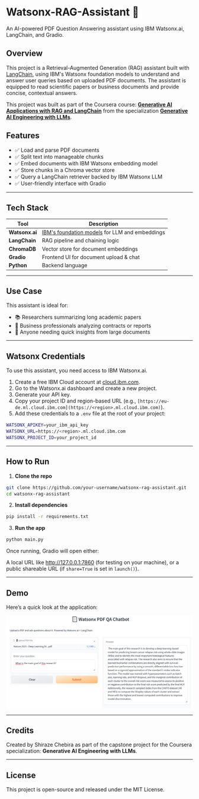 # Watsonx-RAG-Assistant 📄  
An AI-powered PDF Question Answering assistant using IBM Watsonx.ai, LangChain, and Gradio.

## Overview

This project is a Retrieval-Augmented Generation (RAG) assistant built with [LangChain](https://www.langchain.com/), using IBM's Watsonx foundation models to understand and answer user queries based on uploaded PDF documents. The assistant is equipped to read scientific papers or business documents and provide concise, contextual answers.

This project was built as part of the Coursera course: **[Generative AI Applications with RAG and LangChain](https://www.coursera.org/learn/project-generative-ai-applications-with-rag-and-langchain)** from the specialization **[Generative AI Engineering with LLMs](https://www.coursera.org/specializations/generative-ai-engineering-with-llms)**.


## Features

- ✅ Load and parse PDF documents
- ✅ Split text into manageable chunks
- ✅ Embed documents with IBM Watsonx embedding model
- ✅ Store chunks in a Chroma vector store
- ✅ Query a LangChain retriever backed by IBM Watsonx LLM
- ✅ User-friendly interface with Gradio

---

## Tech Stack

| Tool          | Description                                                                             |
|---------------|-----------------------------------------------------------------------------------------|
| **Watsonx.ai**| [IBM's foundation models](https://www.ibm.com/products/watsonx) for LLM and embeddings  |
| **LangChain** | RAG pipeline and chaining logic                                                         |
| **ChromaDB**  | Vector store for document embeddings                                                    |
| **Gradio**    | Frontend UI for document upload & chat                                                  |
| **Python**    | Backend language                                                                        |

---

## Use Case

This assistant is ideal for:
- 📚 Researchers summarizing long academic papers
- 💼 Business professionals analyzing contracts or reports
- 📄 Anyone needing quick insights from large documents

---

## Watsonx Credentials

To use this assistant, you need access to IBM Watsonx.ai.

1. Create a free IBM Cloud account at [cloud.ibm.com](https://cloud.ibm.com/).
2. Go to the Watsonx.ai dashboard and create a new project.
3. Generate your API key.
4. Copy your project ID and region-based URL (e.g., `[https://eu-de.ml.cloud.ibm.com](https://<region>.ml.cloud.ibm.com)`).
5. Add these credentials to a `.env` file at the root of your project:

```bash
WATSONX_APIKEY=your_ibm_api_key
WATSONX_URL=https://<region>.ml.cloud.ibm.com
WATSONX_PROJECT_ID=your_project_id
```

---

## How to Run

1. **Clone the repo**  

```bash
git clone https://github.com/your-username/watsonx-rag-assistant.git
cd watsonx-rag-assistant
```

2. **Install dependencies**  

```bash
pip install -r requirements.txt
```

3. **Run the app**

```bash
python main.py
```

Once running, Gradio will open either:

A local URL like http://127.0.0.1:7860 (for testing on your machine), or a public shareable URL (if ```share=True``` is set in ```launch()```).

---

## Demo

Here’s a quick look at the application:

[![RAG Assistant Screenshot](./QA_bot.png)](./QA_bot.png)

---

## Credits

Created by Shiraze Chebira as part of the capstone project for the Coursera specialization: 
**Generative AI Engineering with LLMs**.

---

## License
This project is open-source and released under the MIT License.
